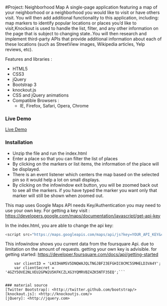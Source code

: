 #Project: Neighborhood Map
A single-page application featuring a map of your neighborhood or a neighborhood you would like to visit or have others visit.
You will then add additional functionality to this application, including: map markers to identify popular 
locations or places you’d like to visit,Knockout is used to handle the list, filter, and any other information on the page that is subject to changing state..You will then research and implement third-party APIs 
that provide additional information about each of these locations (such as StreetView images, Wikipedia 
articles, Yelp reviews, etc).

Features and libraries :
  - HTML5
  - CSS3
  - jQuery
  - Bootstrap 3
  - knockout.js
  - CSS and jQuery animations
  - Compatible Browsers :
    - IE, Firefox, Safari, Opera, Chrome

### Live Demo
[Live Demo](https://amanueln.github.io/)

### Installation
  - Unzip the file and run the index.html
  - Enter a place so that you can filter the list of places
  - By clicking on the markers or list items, the information of the place will be displayed.
  - There is an event listener which centers the map based on the selected pin so it would help a lot on small displays.
  - By clicking on the infowindow exit button, you will be zoomed back out to see all the markers. if you have typed the marker you want     only that marker will still be shown when zoomed out. 

This map uses Google Maps API needs Key/Authentication you may need to use your own key.
For getting a key visit :
https://developers.google.com/maps/documentation/javascript/get-api-key

In the index.html, you are able to change the api key:
```js
<script src="https://maps.googleapis.com/maps/api/js?key=YOUR_API_KEY&callback=initMap" type="text/javascript" async defer></script>
```

This infowindow shows you current data from the foursquare Api. due to limitation on the amount of requests. getting your own key is advisible.
for getting started:
https://developer.foursquare.com/docs/api/getting-started
```  foursquare clientID & secret**/
    var clientID = 'LH33HAMSV5DNQWAJQLTNGJBF23EFGHIC0CMC5SMHELD3VA4Y';
    var clientSecret = '4GZY5OVE2NLVEU2GPW2U5KFKCZLXG3YQMRVBZ4ZK5NTF35EQ';```


### material source
[Twitter Bootstrap]: <http://twitter.github.com/bootstrap/>
[knockout.js]: <http://knockoutjs.com/>
[jQuery]: <http://jquery.com>

